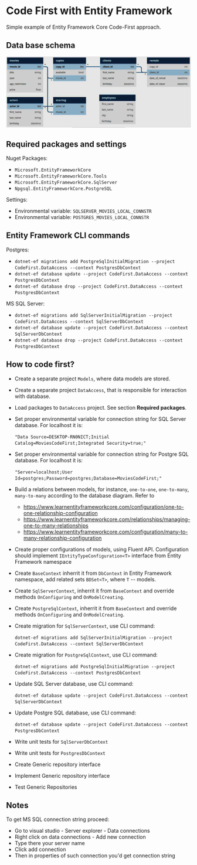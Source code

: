 # Code First with Entity Framework

Simple example of Entity Framework Core Code-First approach.

## Data base schema

![DbSchema](DbSchema.JPG?raw=true)

## Required packages and settings

Nuget Packages:
- `Microsoft.EntityFrameworkCore`
- `Microsoft.EntityFrameworkCore.Tools`
- `Microsoft.EntityFrameworkCore.SqlServer`
- `Npgsql.EntityFrameworkCore.PostgreSQL`

Settings:
- Environmental variable: `SQLSERVER_MOVIES_LOCAL_CONNSTR`
- Environmental variable: `POSTGRES_MOVIES_LOCAL_CONNSTR`

## Entity Framework CLI commands

Postgres:
- `dotnet-ef migrations add PostgreSqlInitialMigration --project CodeFirst.DataAccess --context PostgresDbContext`
- `dotnet-ef database update --project CodeFirst.DataAccess --context PostgresDbContext`
- `dotnet-ef database drop --project CodeFirst.DataAccess --context PostgresDbContext`

MS SQL Server:
- `dotnet-ef migrations add SqlServerInitialMigration --project CodeFirst.DataAccess --context SqlServerDbContext`
- `dotnet-ef database update --project CodeFirst.DataAccess --context SqlServerDbContext`
- `dotnet-ef database drop --project CodeFirst.DataAccess --context PostgresDbContext`

## How to code first?

- Create a separate project `Models`, where data models are stored.
- Create a separate project `DataAccess`, that is responsible for interaction with database.
- Load packages to `DataAccess` project. See section **Required packages**.

- Set proper environmental variable for connection string for SQL Server database. For localhost it is: 

	`"Data Source=DESKTOP-RN0NICT;Initial Catalog=MoviesCodeFirst;Integrated Security=true;"`

- Set proper environmental variable for connection string for Postgre SQL database. For localhost it is: 

	`"Server=localhost;User Id=postgres;Password=postgres;Database=MoviesCodeFirst;"`

- Build a relations between models, for instance, `one-to-one`, `one-to-many`, `many-to-many` according to the database diagram. 
	Refer to
  - https://www.learnentityframeworkcore.com/configuration/one-to-one-relationship-configuration
  - https://www.learnentityframeworkcore.com/relationships/managing-one-to-many-relationships
  - https://www.learnentityframeworkcore.com/configuration/many-to-many-relationship-configuration

- Create proper configurations of models, using Fluent API. Configuration should implement `IEntityTypeConfiguration<T>` interface from Entity Framework namespace
- Create `BaseContext` inherrit it from `DbContext` in Entity Framework namespace, add related sets `BDSet<T>`, where `T` -- models.
- Create `SqlServerContext`, inherrit it from `BaseContext` and override methods `OnConfiguring` and `OnModelCreating`.
- Create `PostgreSqlContext`, inherrit it from `BaseContext` and override methods `OnConfiguring` and `OnModelCreating`.
- Create migration for `SqlServerContext`, use CLI command: 

	`dotnet-ef migrations add SqlServerInitialMigration --project CodeFirst.DataAccess --context SqlServerDbContext`
	
- Create migration for `PostgreSqlContext`, use CLI command: 

	`dotnet-ef migrations add PostgreSqlInitialMigration --project CodeFirst.DataAccess --context PostgresDbContext`
	
- Update SQL Server database, use CLI command: 

	`dotnet-ef database update --project CodeFirst.DataAccess --context SqlServerDbContext`

- Update Postgre SQL database, use CLI command: 

	`dotnet-ef database update --project CodeFirst.DataAccess --context PostgresDbContext`

- Write unit tests for `SqlServerDbContext`
- Write unit tests for `PostgresDbContext`
- Create Generic repository interface
- Implement Generic repository interface
- Test Generic Repositories

## Notes

To get MS SQL connection string proceed:
- Go to visual studio - Server explorer - Data connections
- Right click on data connections - Add new connection
- Type there your server name
- Click add connection
- Then in properties of such connection you'd get connection string